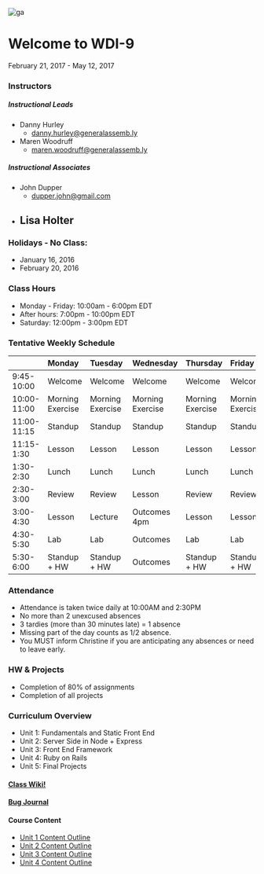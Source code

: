 ![ga](http://mobbook.generalassemb.ly/ga_cog.png)
# Welcome to WDI-9
February 21, 2017 - May 12, 2017


### Instructors
##### Instructional Leads
- Danny Hurley
    - danny.hurley@generalassemb.ly
- Maren Woodruff
    - maren.woodruff@generalassemb.ly


##### Instructional Associates
- John Dupper
	- dupper.john@gmail.com
- Lisa Holter
    - 


### Holidays - No Class:
- January 16, 2016
- February 20, 2016

### Class Hours
- Monday - Friday: 10:00am - 6:00pm EDT
- After hours: 7:00pm - 10:00pm EDT
- Saturday: 12:00pm - 3:00pm EDT


### Tentative Weekly Schedule

|  | Monday                 | Tuesday | Wednesday                 |Thursday         |  Friday
| :-----            |:-----                 |:-----   |:-----                     |:-----         |:-----
| 9:45-10:00       | Welcome		| Welcome      | Welcome  | Welcome | Welcome |
| 10:00-11:00     | Morning Exercise                | Morning Exercise     | Morning Exercise | Morning Exercise| Morning Exercise |
| 11:00-11:15     | Standup        | Standup |      Standup |     Standup|     Standup
| 11:15-1:30     | Lesson  | Lesson      | Lesson    | Lesson | Lesson |
| 1:30-2:30      | Lunch                 | Lunch      | Lunch | Lunch | Lunch |
| 2:30-3:00 | Review  |  Review        | Lesson |  Review | Review  |
| 3:00-4:30       | Lesson     | Lecture       | Outcomes 4pm | Lesson | Lesson  |
| 4:30-5:30| Lab | Lab | Outcomes| Lab | Lab  |
| 5:30-6:00 | Standup + HW | Standup + HW | Outcomes | Standup + HW | Standup + HW |


### Attendance
- Attendance is taken twice daily at 10:00AM and 2:30PM
- No more than 2 unexcused absences
- 3 tardies (more than 30 minutes late) = 1 absence
- Missing part of the day counts as 1/2 absence.
- You MUST inform Christine if you are anticipating any absences or need to leave early.


### HW & Projects
- Completion of 80% of assignments
- Completion of all projects


### Curriculum Overview
- Unit 1: Fundamentals and Static Front End
- Unit 2: Server Side in Node + Express
- Unit 3: Front End Framework
- Unit 4: Ruby on Rails
- Unit 5: Final Projects


#### [Class Wiki!](https://github.com/ga-students/wdi-remote-matey/wiki)

#### [Bug Journal](https://github.com/ga-students/wdi-remote-matey/labels/bug)

#### Course Content

- [Unit 1 Content Outline](https://github.com/ga-students/wdi-remote-matey/blob/master/unit_01/README.md)
- [Unit 2 Content Outline](https://github.com/ga-students/wdi-remote-matey/blob/master/unit_02/README.md)
- [Unit 3 Content Outline](https://github.com/ga-students/wdi-remote-matey/blob/master/unit_03/README.md)
- [Unit 4 Content Outline](https://github.com/ga-students/wdi-remote-matey/blob/master/unit_04/README.md)
